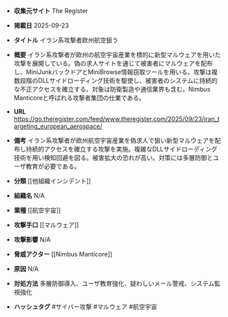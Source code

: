 - **収集元サイト**
The Register

- **掲載日**
2025-09-23

- **タイトル**
イラン系攻撃者欧州航空狙う

- **概要**
イラン系攻撃者が欧州の航空宇宙産業を標的に新型マルウェアを用いた攻撃を展開している。偽の求人サイトを通じて被害者にマルウェアを配布し、MiniJunkバックドアとMiniBrowse情報窃取ツールを用いる。攻撃は複数段階のDLLサイドローディング技術を駆使し、被害者のシステムに持続的な不正アクセスを確立する。対象は防衛製造や通信業界も含む。Nimbus Manticoreと呼ばれる攻撃者集団の仕業である。

- **URL**
https://go.theregister.com/feed/www.theregister.com/2025/09/23/iran_targeting_european_aerospace/

- **備考**
イラン系攻撃者が欧州航空宇宙産業を偽求人で狙い新型マルウェアを配布し持続的アクセスを確立する攻撃を実施。複雑なDLLサイドローディング技術を用い検知回避を図る。被害拡大の恐れが高い。対策には多層防御とユーザ教育が必要である。

- **分類**
[[他組織インシデント]]

- **組織名**
N/A

- **業種**
[[航空宇宙]]

- **攻撃手口**
[[マルウェア]]

- **攻撃影響**
N/A

- **脅威アクター**
[[Nimbus Manticore]]

- **原因**
N/A

- **対処方法**
多層防御導入、ユーザ教育強化、疑わしいメール警戒、システム監視強化

- **ハッシュタグ**
#サイバー攻撃 #マルウェア #航空宇宙
